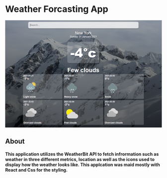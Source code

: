 # Weather Forcasting App

<p align="center">
  <img src="./Project-Sample.png" width="1000px">
</p>

## About

#### This application utilizes the WeatherBit API to fetch infrormation such as weather in three different metrics, location as well as the icons used to display how the weather looks like. This applcation was maid mostly with React and Css for the styling.
